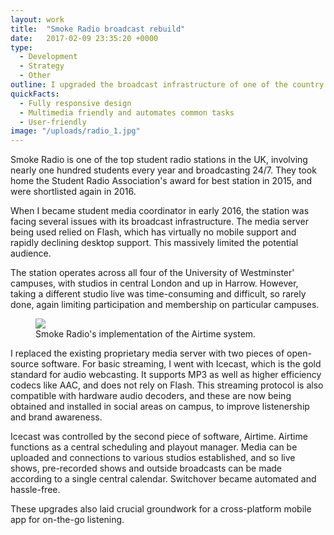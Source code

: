 ```yaml
---
layout: work
title:  "Smoke Radio broadcast rebuild"
date:   2017-02-09 23:35:20 +0000
type: 
  - Development
  - Strategy
  - Other
outline: I upgraded the broadcast infrastructure of one of the country's top student radio stations, for an improved listening experience and easier administration of the station's output.
quickFacts:
  - Fully responsive design
  - Multimedia friendly and automates common tasks
  - User-friendly
image: "/uploads/radio_1.jpg"
---
```

Smoke Radio is one of the top student radio stations in the UK, involving nearly one hundred students every year and broadcasting 24/7. They took home the Student Radio Association's award for best station in 2015, and were shortlisted again in 2016.

When I became student media coordinator in early 2016, the station was facing several issues with its broadcast infrastructure. The media server being used relied on Flash, which has virtually no mobile support and rapidly declining desktop support. This massively limited the potential audience.

The station operates across all four of the University of Westminster' campuses, with studios in central London and up in Harrow. However, taking a different studio live was time-consuming and difficult, so rarely done, again limiting participation and membership on particular campuses.

<figure>
  <img src="/uploads/radio_2.jpg"/>
  <figcaption>Smoke Radio's implementation of the Airtime system.</figcaption>
</figure>

I replaced the existing proprietary media server with two pieces of open-source software. For basic streaming, I went with Icecast, which is the gold standard for audio webcasting. It supports MP3 as well as higher efficiency codecs like AAC, and does not rely on Flash. This streaming protocol is also compatible with hardware audio decoders, and these are now being obtained and installed in social areas on campus, to improve listenership and brand awareness.

Icecast was controlled by the second piece of software, Airtime. Airtime functions as a central scheduling and playout manager. Media can be uploaded and connections to various studios established, and so live shows, pre-recorded shows and outside broadcasts can be made according to a single central calendar. Switchover became automated and hassle-free.

These upgrades also laid crucial groundwork for a cross-platform mobile app for on-the-go listening.
